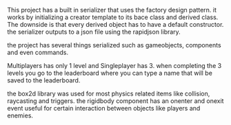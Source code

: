 This project has a built in serializer that uses the factory design pattern.
it works by initializing a creator template to its bace class and derived class. The downside is that every derived object
has to have a default constructor. the serializer outputs to a json file using the rapidjson library.

the project has several things serialized such as gameobjects, components and even commands.

Multiplayers has only 1 level and Singleplayer has 3. when completing the 3 levels you go to the leaderboard where you can type a name
that will be saved to the leaderboard. 

the box2d library was used for most physics related items like collision, raycasting and triggers. the rigidbody component has an
onenter and onexit event useful for certain interaction between objects like players and enemies.
